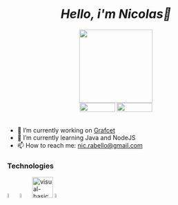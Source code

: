 <h1 align="center"><i>Hello, i'm Nicolas👋</i></h1>

<div id="header" align="center">
  <img src="https://media.giphy.com/media/Oj25fisQ3zhukVWY96/giphy.gif" width="170"/> 
</div>
<div id="badges" align="center">
  <a href="https://www.instagram.com/nicolas_rabellop/"><img src=https://img.shields.io/badge/Instagram-red?logo=instagram&logoColor=white width="82" height="21px"></a>
  <a href="www.linkedin.com/in/nicolas-rabello-3385a8231"><img src=https://img.shields.io/badge/Linkedin-blue?logo=linkedIn&logoColor=white width="82" height="21px"></a>
</div>

<br>
<!--
<img src="https://github-readme-stats.vercel.app/api/top-langs/?username=NRabello&layout=compact">
-->

- 🔭 I’m currently working on <a href="https://grafcet.com.br/">Grafcet</a> <br>
- 🌱 I’m currently learning Java and NodeJS <br>
- 📫 How to reach me: nic.rabello@gmail.com <br>


<div>
<h3>Technologies</h3>
<img src="https://cdn.jsdelivr.net/gh/devicons/devicon/icons/cplusplus/cplusplus-original.svg" width="5%" /> <img src="https://cdn.jsdelivr.net/gh/devicons/devicon/icons/csharp/csharp-original.svg" width="5%"/> <img width="48" height="48" src="https://img.icons8.com/fluency/48/visual-basic.png" alt="visual-basic"/>     <img src="https://cdn.jsdelivr.net/gh/devicons/devicon/icons/mysql/mysql-original-wordmark.svg" width="5%" />
         
          
</div>


